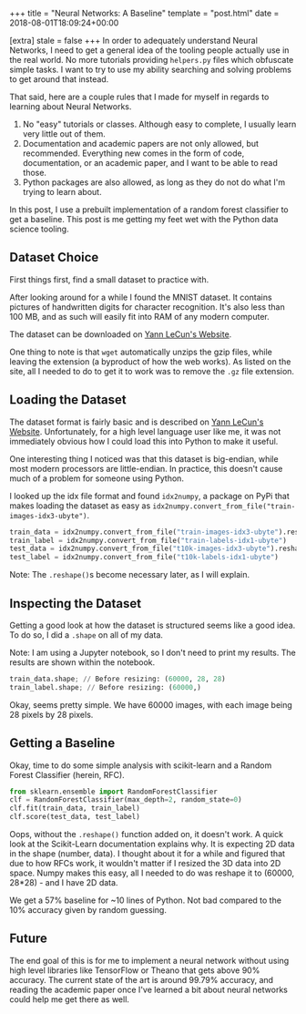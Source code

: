 +++
title = "Neural Networks: A Baseline"
template = "post.html"
date = 2018-08-01T18:09:24+00:00

[extra]
stale = false
+++
In order to adequately understand Neural Networks, I need to get a general idea of the tooling people actually use in the real world. No more tutorials providing `helpers.py` files which obfuscate simple tasks. I want to try to use my ability searching and solving problems to get around that instead.

That said, here are a couple rules that I made for myself in regards to learning about Neural Networks.

1. No "easy" tutorials or classes. Although easy to complete, I usually learn very little out of them.
2. Documentation and academic papers are not only allowed, but recommended. Everything new comes in the form of code, documentation, or an academic paper, and I want to be able to read those.
3. Python packages are also allowed, as long as they do not do what I'm trying to learn about.

In this post, I use a prebuilt implementation of a random forest classifier to get a baseline. This post is me getting my feet wet with the Python data science tooling.

<!--more-->

## Dataset Choice

First things first, find a small dataset to practice with.

After looking around for a while I found the MNIST dataset. It contains pictures of handwritten digits for character recognition. It's also less than 100 MB, and as such will easily fit into RAM of any modern computer.

The dataset can be downloaded on [Yann LeCun's Website](http://yann.lecun.com/exdb/mnist/).

One thing to note is that `wget` automatically unzips the gzip files, while leaving the extension (a byproduct of how the web works). As listed on the site, all I needed to do to get it to work was to remove the `.gz` file extension.

## Loading the Dataset

The dataset format is fairly basic and is described on [Yann LeCun's Website](http://yann.lecun.com/exdb/mnist/). Unfortunately, for a high level language user like me, it was not immediately obvious how I could load this into Python to make it useful.

One interesting thing I noticed was that this dataset is big-endian, while most modern processors are little-endian. In practice, this doesn't cause much of a problem for someone using Python.

I looked up the idx file format and found `idx2numpy`, a package on PyPi that makes loading the dataset as easy as `idx2numpy.convert_from_file("train-images-idx3-ubyte")`.

```python
train_data = idx2numpy.convert_from_file("train-images-idx3-ubyte").reshape(60000, 784)
train_label = idx2numpy.convert_from_file("train-labels-idx1-ubyte")
test_data = idx2numpy.convert_from_file("t10k-images-idx3-ubyte").reshape(10000, 784)
test_label = idx2numpy.convert_from_file("t10k-labels-idx1-ubyte")
```

Note: The `.reshape()`s become necessary later, as I will explain.

## Inspecting the Dataset

Getting a good look at how the dataset is structured seems like a good idea. To do so, I did a `.shape` on all of my data.

Note: I am using a Jupyter notebook, so I don't need to print my results. The results are shown within the notebook.

```python
train_data.shape; // Before resizing: (60000, 28, 28)
train_label.shape; // Before resizing: (60000,)
```

Okay, seems pretty simple. We have 60000 images, with each image being 28 pixels by 28 pixels.

## Getting a Baseline

Okay, time to do some simple analysis with scikit-learn and a Random Forest Classifier (herein, RFC).

```python
from sklearn.ensemble import RandomForestClassifier
clf = RandomForestClassifier(max_depth=2, random_state=0)
clf.fit(train_data, train_label)
clf.score(test_data, test_label)
```

Oops, without the `.reshape()` function added on, it doesn't work. A quick look at the Scikit-Learn documentation explains why. It is expecting 2D data in the shape (number, data). I thought about it for a while and figured that due to how RFCs work, it wouldn't matter if I resized the 3D data into 2D space. Numpy makes this easy, all I needed to do was reshape it to (60000, 28*28) - and I have 2D data.

We get a 57% baseline for ~10 lines of Python. Not bad compared to the 10% accuracy given by random guessing.

## Future

The end goal of this is for me to implement a neural network without using high level libraries like TensorFlow or Theano that gets above 90% accuracy. The current state of the art is around 99.79% accuracy, and reading the academic paper once I've learned a bit about neural networks could help me get there as well.
